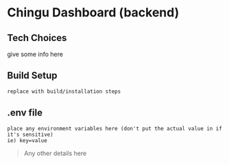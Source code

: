 # Chingu Dashboard (backend)

## Tech Choices

give some info here

## Build Setup

```bash
replace with build/installation steps
```

## **.env** file

```
place any environment variables here (don't put the actual value in if it's sensitive)
ie) key=value
```

> Any other details here
